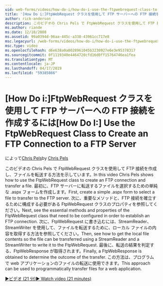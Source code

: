 ```yaml
---
uid: web-forms/videos/how-do-i/how-do-i-use-the-ftpwebrequest-class-to-create-an-ftp-connection-to-a-ftp-server
title: '[How Do i:]FtpWebRequest クラスを使用して FTP サーバーへの FTP 接続を作成する |Microsoft Docs'
author: rick-anderson
description: このビデオの Chris Pels で FtpWebRequest クラスを使用して FTP 接続を作成し、ファイルを転送する方法を示しています。 最初に、選択する単純な .aspx フォームを作成してください.
ms.author: riande
ms.date: 12/18/2008
ms.assetid: 99a0394d-96aa-445c-a338-43961cc717e8
msc.legacyurl: /web-forms/videos/how-do-i/how-do-i-use-the-ftpwebrequest-class-to-create-an-ftp-connection-to-a-ftp-server
msc.type: video
ms.openlocfilehash: d6e638a9a0028961045b3230927e6e3e95378317
ms.sourcegitcommit: 0f1119340e4464720cfd16d0ff15764746ea1fea
ms.translationtype: MT
ms.contentlocale: ja-JP
ms.lasthandoff: 04/17/2019
ms.locfileid: "59385866"
---
```

# <a name="how-do-i-use-the-ftpwebrequest-class-to-create-an-ftp-connection-to-a-ftp-server"></a><span data-ttu-id="c87f6-104">[How Do i:]FtpWebRequest クラスを使用して FTP サーバーへの FTP 接続を作成するには</span><span class="sxs-lookup"><span data-stu-id="c87f6-104">[How Do I:] Use the FtpWebRequest Class to Create an FTP Connection to a FTP Server</span></span>

<span data-ttu-id="c87f6-105">によって[Chris Pels](https://twitter.com/chrispels)</span><span class="sxs-lookup"><span data-stu-id="c87f6-105">by [Chris Pels](https://twitter.com/chrispels)</span></span>

<span data-ttu-id="c87f6-106">このビデオの Chris Pels で FtpWebRequest クラスを使用して FTP 接続を作成し、ファイルを転送する方法を示しています。</span><span class="sxs-lookup"><span data-stu-id="c87f6-106">In this video Chris Pels shows how to use the FtpWebRequest class to create an FTP connection and transfer a file.</span></span> <span data-ttu-id="c87f6-107">最初に、FTP サーバーに転送するファイルを選択するための単純な .aspx フォームを作成します。</span><span class="sxs-lookup"><span data-stu-id="c87f6-107">First, create a simple .aspx form to select a file to transfer to the FTP server.</span></span> <span data-ttu-id="c87f6-108">次に、重要なメソッドと、FTP 接続を確立するために構成する必要がある FtpWebRequest クラスのプロパティを参照してください。</span><span class="sxs-lookup"><span data-stu-id="c87f6-108">Next, see the essential methods and properties of the FtpWebRequest class that need to be configured in order to establish an FTP connection.</span></span> <span data-ttu-id="c87f6-109">次に、FtpWebRequest に書き込むには、StreamReader、StreamWriter を使用して、ファイルを転送するために、ローカル ファイルの内容を取得する方法を参照してください。</span><span class="sxs-lookup"><span data-stu-id="c87f6-109">Then, see how to get the local file contents so the file can be transferred using a StreamReader and a StreamWriter to write it to the FtpWebRequest.</span></span> <span data-ttu-id="c87f6-110">最後に、転送の結果を判定する、FtpWebResponse が取得されます。</span><span class="sxs-lookup"><span data-stu-id="c87f6-110">Finally, a FtpWebResponse is obtained to determine the outcome of the transfer.</span></span> <span data-ttu-id="c87f6-111">この方法は、プログラムで web アプリケーションのファイルの転送に使用できます。</span><span class="sxs-lookup"><span data-stu-id="c87f6-111">This approach can be used to programmatically transfer files for a web application.</span></span>

[<span data-ttu-id="c87f6-112">&#9654;ビデオ (21 分)</span><span class="sxs-lookup"><span data-stu-id="c87f6-112">&#9654; Watch video (21 minutes)</span></span>](https://channel9.msdn.com/Blogs/ASP-NET-Site-Videos/how-do-i-use-the-ftpwebrequest-class-to-create-an-ftp-connection-to-a-ftp-server)
